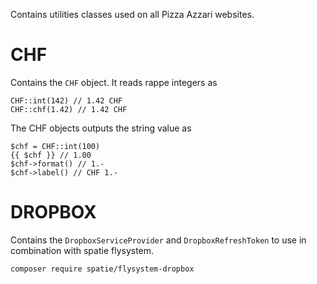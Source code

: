 Contains utilities classes used on all Pizza Azzari websites.

# CHF 
Contains the `CHF` object. It reads rappe integers as 
```
CHF::int(142) // 1.42 CHF
CHF::chf(1.42) // 1.42 CHF
```
The CHF objects outputs the string value as 
```
$chf = CHF::int(100)
{{ $chf }} // 1.00
$chf->format() // 1.-
$chf->label() // CHF 1.-
```
# DROPBOX
Contains the `DropboxServiceProvider` and `DropboxRefreshToken` to use in combination with spatie flysystem.
```
composer require spatie/flysystem-dropbox
```
